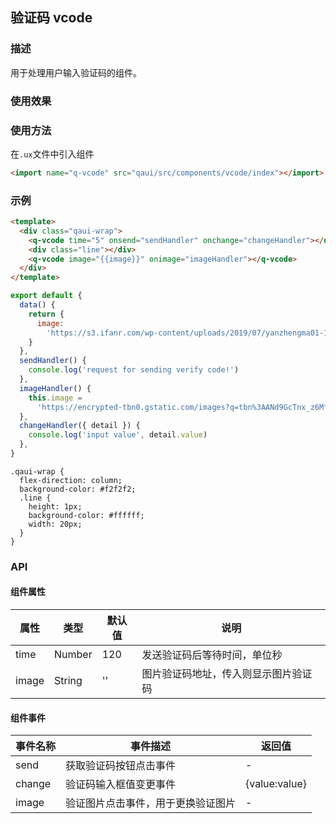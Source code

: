 ## 验证码 vcode

### 描述

用于处理用户输入验证码的组件。

### 使用效果

<preview url="https://editor.quickapp.cn/preview/2011/sL/2011sL1yEg08/build/pages/vcode"/>

### 使用方法

在`.ux`文件中引入组件

```html
<import name="q-vcode" src="qaui/src/components/vcode/index"></import>
```

### 示例

```html
<template>
  <div class="qaui-wrap">
    <q-vcode time="5" onsend="sendHandler" onchange="changeHandler"></q-vcode>
    <div class="line"></div>
    <q-vcode image="{{image}}" onimage="imageHandler"></q-vcode>
  </div>
</template>
```

```js
export default {
  data() {
    return {
      image:
        'https://s3.ifanr.com/wp-content/uploads/2019/07/yanzhengma01-1024x312.png',
    }
  },
  sendHandler() {
    console.log('request for sending verify code!')
  },
  imageHandler() {
    this.image =
      'https://encrypted-tbn0.gstatic.com/images?q=tbn%3AANd9GcTnx_z6MfMIVA0etrLHrpzAo-kU-Rm2VJMTbQ&usqp=CAU'
  },
  changeHandler({ detail }) {
    console.log('input value', detail.value)
  },
}
```

```less
.qaui-wrap {
  flex-direction: column;
  background-color: #f2f2f2;
  .line {
    height: 1px;
    background-color: #ffffff;
    width: 20px;
  }
}
```

### API

#### 组件属性

| 属性  | 类型   | 默认值 | 说明                                 |
| ----- | ------ | ------ | ------------------------------------ |
| time  | Number | 120    | 发送验证码后等待时间，单位秒         |
| image | String | ''     | 图片验证码地址，传入则显示图片验证码 |

#### 组件事件

| 事件名称 | 事件描述                           | 返回值        |
| -------- | ---------------------------------- | ------------- |
| send     | 获取验证码按钮点击事件             | -             |
| change   | 验证码输入框值变更事件             | {value:value} |
| image    | 验证图片点击事件，用于更换验证图片 | -             |
